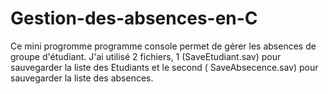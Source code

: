# Gestion-des-absences-en-C
Ce mini progromme programme console permet de gérer les absences de groupe d'étudiant. J'ai utilisé 2 fichiers, 1 (SaveEtudiant.sav)  pour sauvegarder la liste des Etudiants et le second ( SaveAbsecence.sav) pour sauvegarder la liste des absences.
